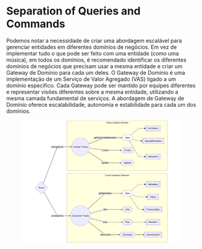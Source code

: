 # Separation of Queries and Commands

Podemos notar a necessidade de criar uma abordagem escalável para gerenciar entidades em diferentes domínios de negócios. Em vez de implementar tudo o que pode ser feito com uma entidade (como uma música), em todos os domínios, é recomendado identificar os diferentes domínios de negócios que precisam usar a mesma entidade e criar um Gateway de Domínio para cada um deles. O Gateway de Domínio é uma implementação de um Serviço de Valor Agregado (VAS) ligado a um domínio específico. Cada Gateway pode ser mantido por equipes diferentes e representar visões diferentes sobre a mesma entidade, utilizando a mesma camada fundamental de serviços. A abordagem de Gateway de Domínio oferece escalabilidade, autonomia e estabilidade para cada um dos domínios.

<figure><img src="../../.gitbook/assets/image.png" alt=""><figcaption></figcaption></figure>
